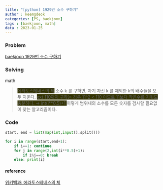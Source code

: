 ```yaml
---
title: "[python] 1929번 소수 구하기"
author : keemgdeok
categories: [PS, baekjoon]
tags : [baekjoon, math]
data : 2023-01-25
---
```



### Problem
[baekjoon 1929번 소수 구하기](https://www.acmicpc.net/problem/1929)


### Solving 
math
> <span style="background-color:#333300">에라토스테네스의 체</span>
> 소수 k 를 구하면, 자기 자신 k 를 제외한 k의 배수들을 모두 지운다. 
> <span style="background-color:#333300"> ex\) 110까지 구하는 경우 11^2 < 110 이므로 11보다 작은수를 지워도 충분하다. → int(i**0.5)+1 </span>
> 이렇게 범위내의 소수를 모든 숫자를 검사할 필요없이 찾는 알고리즘이다.



### Code
```py
start, end = list(map(int,input().split()))

for i in range(start,end+1):
    if i==1: continue
    for j in range(2,int(i**0.5)+1):
        if i%j==0: break   
    else: print(i)

```


#### reference
[위키백과: 에라토스테네스의 체](https://ko.wikipedia.org/wiki/%EC%97%90%EB%9D%BC%ED%86%A0%EC%8A%A4%ED%85%8C%EB%84%A4%EC%8A%A4%EC%9D%98_%EC%B2%B4)